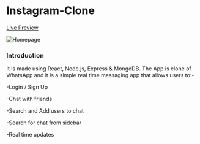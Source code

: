 # Instagram-Clone

[Live Preview](https://ayushbhatt-whatsapp-clone.netlify.app/)

![Homepage](https://res.cloudinary.com/ayushbhatt/image/upload/v1624600849/WhattApp-Clone/cs4kqsdtkzjvd3tyl6kb.png)

### Introduction

It is made using React, Node.js, Express & MongoDB. The App is clone of WhatsApp and it is a simple real time messaging app that allows users to:-

-Login / Sign Up

-Chat with friends

-Search and Add users to chat 

-Search for chat from sidebar

-Real time updates